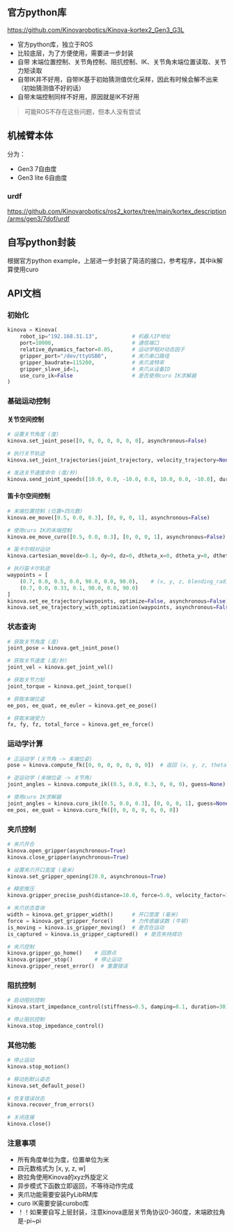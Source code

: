 ## 官方python库
https://github.com/Kinovarobotics/Kinova-kortex2_Gen3_G3L
- 官方python库，独立于ROS
- 比较底层，为了方便使用，需要进一步封装
- 自带 末端位置控制、关节角控制、阻抗控制、IK、关节角末端位置读取、关节力矩读取
- 自带IK并不好用，自带IK基于初始猜测值优化采样，因此有时候会解不出来（初始猜测值不好的话）
- 自带末端控制同样不好用，原因就是IK不好用
> 可能ROS不存在这些问题，但本人没有尝试

## 机械臂本体
分为：
- Gen3 7自由度
- Gen3 lite 6自由度
### urdf
https://github.com/Kinovarobotics/ros2_kortex/tree/main/kortex_description/arms/gen3/7dof/urdf

## 自写python封装
根据官方python example，上层进一步封装了简洁的接口，参考程序，其中ik解算使用curo

## API文档

### 初始化
```python
kinova = Kinova(
    robot_ip="192.168.31.13",           # 机器人IP地址
    port=10000,                         # 通信端口
    relative_dynamics_factor=0.05,      # 运动学相对动态因子
    gripper_port="/dev/ttyUSB0",        # 夹爪串口路径
    gripper_baudrate=115200,            # 夹爪波特率
    gripper_slave_id=1,                 # 夹爪从设备ID
    use_curo_ik=False                   # 是否使用curo IK求解器
)
```

### 基础运动控制

#### 关节空间控制
```python
# 设置关节角度 (度)
kinova.set_joint_pose([0, 0, 0, 0, 0, 0, 0], asynchronous=False)

# 执行关节轨迹
kinova.set_joint_trajectories(joint_trajectory, velocity_trajectory=None, asynchronous=False)

# 发送关节速度命令 (度/秒)
kinova.send_joint_speeds([10.0, 0.0, -10.0, 0.0, 10.0, 0.0, -10.0], duration=0)
```

#### 笛卡尔空间控制
```python
# 末端位置控制 (位置+四元数)
kinova.ee_move([0.5, 0.0, 0.3], [0, 0, 0, 1], asynchronous=False)

# 使用curo IK的末端控制
kinova.ee_move_curo([0.5, 0.0, 0.3], [0, 0, 0, 1], asynchronous=False)

# 笛卡尔相对运动
kinova.cartesian_move(dx=0.1, dy=0, dz=0, dtheta_x=0, dtheta_y=0, dtheta_z=0)

# 执行笛卡尔轨迹
waypoints = [
    (0.7, 0.0, 0.5, 0.0, 90.0, 0.0, 90.0),    # (x, y, z, blending_radius, theta_x, theta_y, theta_z)
    (0.7, 0.0, 0.33, 0.1, 90.0, 0.0, 90.0)
]
kinova.set_ee_trajectory(waypoints, optimize=False, asynchronous=False)
kinova.set_ee_trajectory_with_optimization(waypoints, asynchronous=False)
```

### 状态查询
```python
# 获取关节角度 (度)
joint_pose = kinova.get_joint_pose()

# 获取关节速度 (度/秒)
joint_vel = kinova.get_joint_vel()

# 获取关节力矩
joint_torque = kinova.get_joint_torque()

# 获取末端位姿
ee_pos, ee_quat, ee_euler = kinova.get_ee_pose()

# 获取末端受力
fx, fy, fz, total_force = kinova.get_ee_force()
```

### 运动学计算
```python
# 正运动学 (关节角 -> 末端位姿)
pose = kinova.compute_fk([0, 0, 0, 0, 0, 0, 0])  # 返回 (x, y, z, theta_x, theta_y, theta_z)

# 逆运动学 (末端位姿 -> 关节角)
joint_angles = kinova.compute_ik((0.5, 0.0, 0.3, 0, 0, 0), guess=None)

# 使用curo IK求解器
joint_angles = kinova.curo_ik([0.5, 0.0, 0.3], [0, 0, 0, 1], guess=None)
ee_pos, ee_quat = kinova.curo_fk([0, 0, 0, 0, 0, 0, 0])
```

### 夹爪控制
```python
# 夹爪开合
kinova.open_gripper(asynchronous=True)
kinova.close_gripper(asynchronous=True)

# 设置夹爪开口宽度 (毫米)
kinova.set_gripper_opening(20.0, asynchronous=True)

# 精密推压
kinova.gripper_precise_push(distance=10.0, force=5.0, velocity_factor=1.0)

# 夹爪状态查询
width = kinova.get_gripper_width()      # 开口宽度 (毫米)
force = kinova.get_gripper_force()      # 力传感器读数 (牛顿)
is_moving = kinova.is_gripper_moving()  # 是否在运动
is_captured = kinova.is_gripper_captured()  # 是否夹持成功

# 夹爪控制
kinova.gripper_go_home()    # 回原点
kinova.gripper_stop()       # 停止运动
kinova.gripper_reset_error()  # 重置错误
```

### 阻抗控制
```python
# 启动阻抗控制
kinova.start_impedance_control(stiffness=0.5, damping=0.1, duration=30)

# 停止阻抗控制
kinova.stop_impedance_control()
```

### 其他功能
```python
# 停止运动
kinova.stop_motion()

# 移动到默认姿态
kinova.set_default_pose()

# 恢复错误状态
kinova.recover_from_errors()

# 关闭连接
kinova.close()
```

### 注意事项
- 所有角度单位为度，位置单位为米
- 四元数格式为 [x, y, z, w]
- 欧拉角使用Kinova的xyz外旋定义
- 异步模式下函数立即返回，不等待动作完成
- 夹爪功能需要安装PyLibRM库
- curo IK需要安装curobo库
- ！！如果要自写上层封装，注意kinova底层关节角协议0-360度，末端欧拉角是-pi~pi
